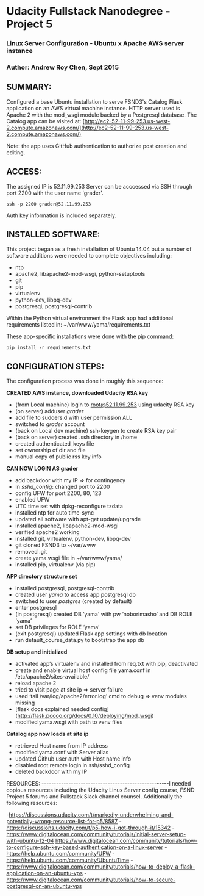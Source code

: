 Udacity Fullstack Nanodegree - Project 5
=====================================================
### Linux Server Configuration - Ubuntu x Apache AWS server instance ###
### Author: Andrew Roy Chen, Sept 2015 ###



SUMMARY:
-----------------------------------------------------
Configured a base Ubuntu installation to serve FSND3's Catalog Flask application on an AWS virtual machine instance. HTTP server used is Apache 2 with the mod_wsgi module backed by a Postgresql database. 
The Catalog app can be visited at:
[http://ec2-52-11-99-253.us-west-2.compute.amazonaws.com/](http://ec2-52-11-99-253.us-west-2.compute.amazonaws.com/)

Note: the app uses GitHub authentication to authorize post creation and editing.



ACCESS:
-----------------------------------------------------
The assigned IP is 52.11.99.253
Server can be acccessed via SSH through port 2200 with the user name 'grader'. 

```
ssh -p 2200 grader@52.11.99.253
```

Auth key information is included separately.



INSTALLED SOFTWARE:
-----------------------------------------------------
This project began as a fresh installation of Ubuntu 14.04 but a number of software additions were needed to complete objectives including:

- ntp
- apache2, libapache2-mod-wsgi, python-setuptools
- git
- pip
- virtualenv
- python-dev, libpq-dev
- postgresql, postgresql-contrib

Within the Python virtual environment the Flask app had additional requirements listed in:
~/var/www/yama/requirements.txt

These app-specific installations were done with the pip command:
```
pip install -r requirements.txt
```



CONFIGURATION STEPS:
-----------------------------------------------------
The configuration process was done in roughly this sequence:

**CREATED AWS instance, downloaded Udacity RSA key**

- (from Local machine) login to root@52.11.99.253 using udacity RSA key
- (on server) adduser *grader*
- add file to sudoers.d with user permission ALL
- switched to *grader* account
- (back on Local dev machine) ssh-keygen to create RSA key pair
- (back on server) created .ssh directory in /home
- created authenticated_keys file
- set ownership of dir and file
- manual copy of public rss key info

**CAN NOW LOGIN AS grader**

- add backdoor with my IP => for contingency
- In *sshd_config*: changed port to 2200
- config UFW for port 2200, 80, 123
- enabled UFW
- UTC time set with dpkg-reconfigure tzdata
- installed ntp for auto time-sync
- updated all software with apt-get update/upgrade
- installed apache2, libapache2-mod-wsgi
- verified apache2 working
- installed git, virtualenv, python-dev, libpq-dev
- git cloned FSND3 to ~/var/www
- removed .git
- create yama.wsgi file in ~/var/www/yama/
- installed pip, virtualenv (via pip)

**APP directory structure set**

- installed postgresql, postgresql-contrib
- created user *yama* to access app postgresql db
- switched to user *postgres* (created by default)
- enter postgresql
- (in postgresql) created DB ‘yama' with pw ‘noborimasho’ and DB ROLE ‘yama’
- set DB privileges for ROLE ‘yama’
- (exit postgresql) updated Flask app settings with db location
- run default_course_data.py to bootstrap the app db

**DB setup and initialized**

- activated app’s virtualenv and installed from req.txt with pip, deactivated
- create and enable virtual host config file yama.conf in /etc/apache2/sites-available/
- reload apache 2
- tried to visit page at site ip => server failure
- used ‘tail /var/log/apache2/error.log’ cmd to debug => venv modules missing
- [flask docs explained needed config] (http://flask.pocoo.org/docs/0.10/deploying/mod_wsgi)
- modified yama.wsgi with path to venv files

**Catalog app now loads at site ip**

- retrieved Host name from IP address
- modified yama.conf with Server alias
- updated Github user auth with Host name info
- disabled root remote login in ssh/sshd_config
- deleted backdoor with my IP


RESOURCES:
----------------------------------------------------I needed copious resources including the Udacity Linux Server config course, FSND Project 5 forums and Fullstack Slack channel counsel. Additionally the following resources:

-https://discussions.udacity.com/t/markedly-underwhelming-and-potentially-wrong-resource-list-for-p5/8587
-https://discussions.udacity.com/t/p5-how-i-got-through-it/15342
-https://www.digitalocean.com/community/tutorials/initial-server-setup-with-ubuntu-12-04
https://www.digitalocean.com/community/tutorials/how-to-configure-ssh-key-based-authentication-on-a-linux-server
-https://help.ubuntu.com/community/UFW
-https://help.ubuntu.com/community/UbuntuTime
-https://www.digitalocean.com/community/tutorials/how-to-deploy-a-flask-application-on-an-ubuntu-vps
-https://www.digitalocean.com/community/tutorials/how-to-secure-postgresql-on-an-ubuntu-vps
